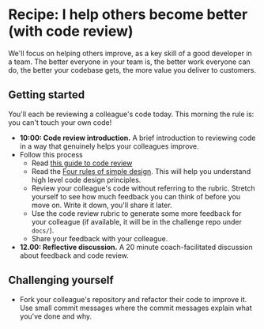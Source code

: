 # Recipe: I help others become better (with code review)

We'll focus on helping others improve, as a key skill of a good developer in a team. The better everyone in your team is, the better work everyone can do, the better your codebase gets, the more value you deliver to customers.

## Getting started

You'll each be reviewing a colleague's code today. This morning the rule is: you can't touch your own code!

* **10:00: Code review introduction.** A brief introduction to reviewing code in a way that genuinely helps your colleagues improve.
* Follow this process
  * Read [this guide to code review](https://github.com/makersacademy/course/blob/master/goals/recipes/code_review_1.md)
  * Read the [Four rules of simple design](https://martinfowler.com/bliki/BeckDesignRules.html). This will help you understand high level code design principles.
  * Review your colleague's code without referring to the rubric. Stretch yourself to see how much feedback you can think of before you move on. Write it down, you'll share it later.
  * Use the code review rubric to generate some more feedback for your colleague (if available, it will be in the challenge repo under `docs/`).
  * Share your feedback with your colleague.
* **12.00: Reflective discussion.** A 20 minute coach-facilitated discussion about feedback and code review.

## Challenging yourself

* Fork your colleague's repository and refactor their code to improve it. Use small commit messages where the commit messages explain what you've done and why.
